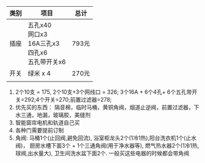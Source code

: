 | 类别 | 项目                                                                                            | 总计 |
| ---- | ----------------------------------------------------------------------------------------------- | ---- |
| 插座 | 五孔x40<br> 网口x3<br> 16A三孔x3 <br> 四孔x6 <br> 五孔带开关x6 | 793元      |
| 开关 | 绿米 x 4                                                                                        | 270元  |
|      |                                                                                                 |      |
1. 2个10支 = 175, 2个10支+3个网线口 = 326; 3个16A + 6个4孔+ 6个五孔带开关=292;4个开关=270;前置过滤器=278;
1. 优先买的东西： 隔音棉，临时马桶，黄铜角阀，烟道止逆阀，前置过滤器，下水三通，地漏，玻璃胶，美缝剂
2. 智能窗帘电机和轨道自己买
3. 各种门需要提前订制
4. 角阀: 马桶1个(止回阀,避免回流), 浴室柜龙头2个(1冷1热),阳台洗衣机1个(止水阀)， 厨房水槽下面3个 + 1个三通角阀(用于净水器等), 燃气热水器2个(1冷1热,球阀,出水量大),  卫生间洗水盆下面2个. 一般买这些电器的时候都会带角阀
